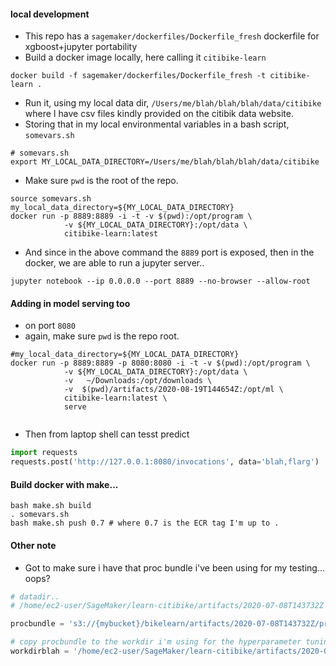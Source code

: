 

#### local development
* This repo has a `sagemaker/dockerfiles/Dockerfile_fresh` dockerfile for xgboost+jupyter portability
* Build a docker image locally, here calling it `citibike-learn`
```
docker build -f sagemaker/dockerfiles/Dockerfile_fresh -t citibike-learn .
```

* Run it, using my local data dir, `/Users/me/blah/blah/blah/data/citibike` where I have csv files kindly provided on the citibik data website.
* Storing that in my local environmental variables in a bash script, `somevars.sh`

```
# somevars.sh
export MY_LOCAL_DATA_DIRECTORY=/Users/me/blah/blah/blah/data/citibike
```

* Make sure `pwd` is the root of the repo.
```
source somevars.sh
my_local_data_directory=${MY_LOCAL_DATA_DIRECTORY}
docker run -p 8889:8889 -i -t -v $(pwd):/opt/program \
            -v ${MY_LOCAL_DATA_DIRECTORY}:/opt/data \
            citibike-learn:latest
```
* And since in the above command the `8889` port is exposed, then in the docker, we are able to run a jupyter server..
```
jupyter notebook --ip 0.0.0.0 --port 8889 --no-browser --allow-root
```


#### Adding in model serving too
* on port `8080`
* again, make sure `pwd` is the repo root.
```
#my_local_data_directory=${MY_LOCAL_DATA_DIRECTORY}
docker run -p 8889:8889 -p 8080:8080 -i -t -v $(pwd):/opt/program \
            -v ${MY_LOCAL_DATA_DIRECTORY}:/opt/data \
            -v   ~/Downloads:/opt/downloads \
            -v  $(pwd)/artifacts/2020-08-19T144654Z:/opt/ml \
            citibike-learn:latest \
            serve


```

* Then from laptop shell can tesst predict

```python
import requests
requests.post('http://127.0.0.1:8080/invocations', data='blah,flarg')

```

#### Build docker with make...

```
bash make.sh build
. somevars.sh
bash make.sh push 0.7 # where 0.7 is the ECR tag I'm up to .
```

#### Other note

* Got to make sure i have that proc bundle i've been using for my testing... oops?

```python
# datadir..
# /home/ec2-user/SageMaker/learn-citibike/artifacts/2020-07-08T143732Z

procbundle = 's3://{mybucket}/bikelearn/artifacts/2020-07-08T143732Z/proc_bundle.joblib'

# copy procbundle to the workdir i'm using for the hyperparameter tuning ..
workdirblah = '/home/ec2-user/SageMaker/learn-citibike/artifacts/2020-07-10T135910Z/work.log'
```
